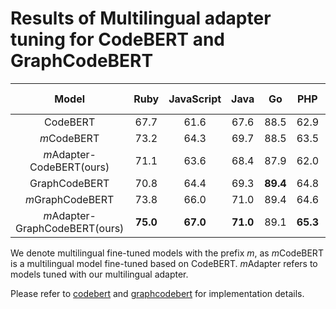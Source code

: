 # Results of Multilingual adapter tuning for CodeBERT and GraphCodeBERT

| Model    |     Ruby | JavaScript | Java | Go | PHP | Python | Overall (MRR) |
| :-: |  :-: |  :-: |  :-: |  :-: |  :-: |  :-: |  :-: |
| CodeBERT   |      67.7   |     61.6 |  67.6 |  88.5 |  62.9 | 67.6 | 69.3|
| *m*CodeBERT|      73.2   |     64.3 |  69.7 |  88.5 |  63.5 | 67.8 | 71.2|
| *m*Adapter-CodeBERT(ours)     |  71.1      |  63.6    | 68.4  |  87.9   |  62.0   | 66.7   | 70.0  |
| GraphCodeBERT   |     70.8    |   64.4   | 69.3  |  **89.4**   |   64.8  |  69.2  |  71.3 |
| *m*GraphCodeBERT|      73.8   |   66.0   | 71.0  |  89.4   |   64.6  |  69.5  |  72.4 |
| *m*Adapter-GraphCodeBERT(ours)     |   **75.0**      |  **67.0**    | **71.0**  |  89.1   |   **65.3**  |  **70.4**  |  **73.0** |
 
We denote multilingual fine-tuned models with the prefix *m*, as *m*CodeBERT is a multilingual model fine-tuned based on CodeBERT. *m*Adapter refers to models tuned with our multilingual adapter.


Please refer to [codebert](https://anonymous.4open.science/r/Multilingual-Adapter-for-SE-D360/code%20search/codebert/README.md) and [graphcodebert](https://anonymous.4open.science/r/Multilingual-Adapter-for-SE-D360/code%20search/graphcodebert/README.md) for implementation details.
